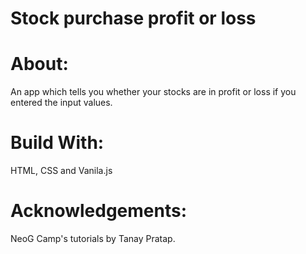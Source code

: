 # Stock purchase profit or loss
# About:
An app which tells you whether your stocks are in profit or loss if you entered the input values.
# Build With:
HTML, CSS and Vanila.js
# Acknowledgements:
NeoG Camp's tutorials by Tanay Pratap.